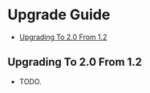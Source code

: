 # Upgrade Guide

- [Upgrading To 2.0 From 1.2](#upgrading-to-20-from-12)

## Upgrading To 2.0 From 1.2

- TODO.

